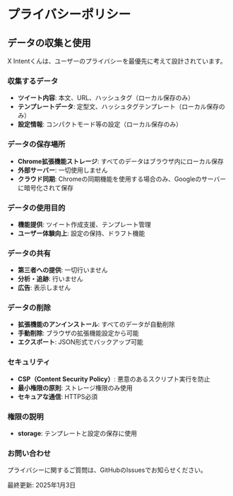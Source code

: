 # プライバシーポリシー

## データの収集と使用

X Intentくんは、ユーザーのプライバシーを最優先に考えて設計されています。

### 収集するデータ

- **ツイート内容**: 本文、URL、ハッシュタグ（ローカル保存のみ）
- **テンプレートデータ**: 定型文、ハッシュタグテンプレート（ローカル保存のみ）
- **設定情報**: コンパクトモード等の設定（ローカル保存のみ）

### データの保存場所

- **Chrome拡張機能ストレージ**: すべてのデータはブラウザ内にローカル保存
- **外部サーバー**: 一切使用しません
- **クラウド同期**: Chromeの同期機能を使用する場合のみ、Googleのサーバーに暗号化されて保存

### データの使用目的

- **機能提供**: ツイート作成支援、テンプレート管理
- **ユーザー体験向上**: 設定の保持、ドラフト機能

### データの共有

- **第三者への提供**: 一切行いません
- **分析・追跡**: 行いません
- **広告**: 表示しません

### データの削除

- **拡張機能のアンインストール**: すべてのデータが自動削除
- **手動削除**: ブラウザの拡張機能設定から可能
- **エクスポート**: JSON形式でバックアップ可能

### セキュリティ

- **CSP（Content Security Policy）**: 悪意のあるスクリプト実行を防止
- **最小権限の原則**: ストレージ権限のみ使用
- **セキュアな通信**: HTTPS必須

### 権限の説明

- **storage**: テンプレートと設定の保存に使用

### お問い合わせ

プライバシーに関するご質問は、GitHubのIssuesでお知らせください。

最終更新: 2025年1月3日